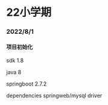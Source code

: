 # 22小学期
### 2022/8/1
#### 项目初始化

sdk 1.8

java 8

springboot 2.7.2

dependencies springweb/mysql driver


